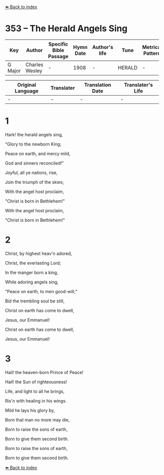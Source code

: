 [⬅️ Back to index](../README.md)

# 353 – The Herald Angels Sing

Key | Author   | Specific Bible Passage     |Hymn Date |Author's life |Tune |Metrical Pattern   |Composer/Source
-- | --------- | ---------------------------|----------|--------------|-----|-------------------|-------------  
G Major |Charles Wesley |- |1908 |- |HERALD |- |Mendelssohn

Original Language | Translater | Translation Date   | Translater's Life  
----------------- | --------- | --------------------|-------------     
\- |- |- |-




# 1

Hark!  the herald angels sing,

"Glory to the newborn King;

Peace on earth, and mercy mild,

God and sinners reconciled!"

Joyful, all ye nations, rise,

Join the triumph of the skies;

With the angel host proclaim,

"Christ is born in Bethlehem!"

With the angel host proclaim,

"Christ is born in Bethlehem!"



# 2

Christ, by highest heav'n adored,

Christ, the everlasting Lord;

In the manger born a king,

While adoring angels sing,

"Peace on earth, to men good-will;"

Bid the trembling soul be still,

Christ on earth has come to dwell,

Jesus, our Emmanuel!

Christ on earth has come to dwell,

Jesus, our Emmanuel!



# 3

Hail!  the heaven-born Prince of Peace!

Hail!  the Sun of righteousness!

Life, and light to all he brings,

Ris'n with healing in his wings.

Mild he lays his glory by,

Born that man no more may die,

Born to raise the sons of earth,

Born to give them second birth.

Born to raise the sons of earth,

Born to give them second birth.





[⬅️ Back to index](../README.md)

